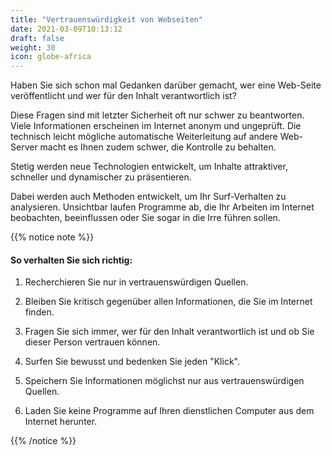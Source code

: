 ```yaml
---
title: "Vertrauenswürdigkeit von Webseiten"
date: 2021-03-09T10:13:12
draft: false
weight: 30
icon: globe-africa
---
```

Haben Sie sich schon mal Gedanken darüber gemacht, wer eine Web-Seite veröffentlicht und wer für den Inhalt verantwortlich ist?

Diese Fragen sind mit letzter Sicherheit oft nur schwer zu beantworten. Viele Informationen erscheinen im Internet anonym und ungeprüft. Die technisch leicht mögliche automatische Weiterleitung auf andere Web-Server macht es Ihnen zudem schwer, die Kontrolle zu behalten.

Stetig werden neue Technologien entwickelt, um Inhalte attraktiver, schneller und dynamischer zu präsentieren.

Dabei werden auch Methoden entwickelt, um Ihr Surf-Verhalten zu analysieren. Unsichtbar laufen Programme ab, die Ihr Arbeiten im Internet beobachten, beeinflussen oder Sie sogar in die Irre führen sollen.

{{% notice note %}}

#### So verhalten Sie sich richtig:

1. Recherchieren Sie nur in vertrauenswürdigen Quellen.
2. Bleiben Sie kritisch gegenüber allen Informationen, die Sie im Internet finden.
3. Fragen Sie sich immer, wer für den Inhalt verantwortlich ist und ob Sie dieser Person vertrauen können.

4. Surfen Sie bewusst und bedenken Sie jeden "Klick".
5. Speichern Sie Informationen möglichst nur aus vertrauenswürdigen Quellen.
6. Laden Sie keine Programme auf Ihren dienstlichen Computer aus dem Internet herunter.

{{% /notice %}}